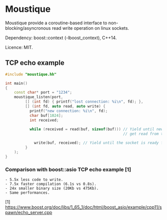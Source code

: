 # Moustique

Moustique provide a coroutine-based interface to non-blocking/asyncronous read write operation
on linux sockets.

Dependency: boost::context (-lboost_context), C++14.

Licence: MIT.

## TCP echo example

```c++
#include "moustique.hh"

int main()
{
    const char* port = "1234";
    moustique_listen(port,
         [] (int fd) { printf("lost connection: %i\n", fd); },
         [] (int fd, auto read, auto write) {
           printf("new connection: %i\n", fd);
           char buf[1024];
           int received;
           
           while (received = read(buf, sizeof(buf))) // Yield until new bytes
                                                     // get read from the socket.

             write(buf, received); // Yield until the socket is ready for a new data write.
         }
    );
}
```

### Comparison with boost::asio TCP echo example [1]

    - 5.5x less code to write.
    - 7.5x faster compilation (6.1s vs 0.8s).
    - 24x smaller binary size (20Kb vs 475Kb).
    - Same performances.

[1] https://www.boost.org/doc/libs/1_65_1/doc/html/boost_asio/example/cpp11/spawn/echo_server.cpp

